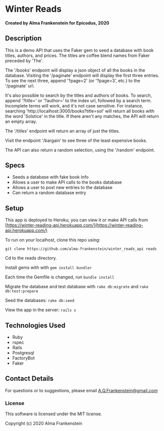 # Winter Reads

#### Created by Alma Frankenstein for Epicodus, 2020

## Description

This is a demo API that uses the Faker gem to seed a database with book titles, authors, and prices. The titles are coffee blend names from Faker preceded by 'The'.

The '/books' endpoint will display a json object of all the books in the database. Visiting the '/paginate' endpoint will display the first three entries. To see the next three, append '?page=2' (or '?page=3', etc.) to the '/paginate' url. 

It's also possible to search by the titles and authors of books. To search, append '?title=' or '?author=' to the index url, followed by a search term. Incomplete terms will work, and it's not case sensitive. For instance, searching 'http://localhost:3000/books?title=sol' will return all books with the word 'Solstice' in the title. If there aren't any matches, the API will return an empty array.

The '/titles' endpoint will return an array of just the titles.

Visit the endpoint '/bargain' to see three of the least expensive books.

The API can also return a random selection, using the '/random' endpoint.

## Specs

* Seeds a database with fake book info
* Allows a user to make API calls to the books database
* Allows a user to post new entries to the database
* Can return a random database entry

## Setup

This app is deployed to Heroku; you can view it or make API calls from [https://winter-reading-api.herokuapp.com/](https://winter-reading-api.herokuapp.com/)


To run on your localhost, clone this repo using:

```git clone https://github.com/alma-frankenstein/winter_reads_api reads```

Cd to the reads directory.

Install gems with with ```gem install bundler```

Each time the Gemfile is changed, run ```bundle install```

Migrate the database and test database with ```rake db:migrate``` and ```rake db:test:prepare```

Seed the databases: ```rake db:seed```

View the app in the server: ```rails s```


## Technologies Used

* Ruby
* rspec
* Rails
* Postgresql
* FactoryBot
* Faker

## Contact Details

For questions or to suggestions, please email A.Q.Frankenstein@gmail.com

### License

This software is licensed under the MIT license.

Copyright (c) 2020 Alma Frankenstein